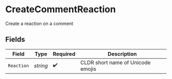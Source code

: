 # CreateCommentReaction

Create a reaction on a comment


## Fields

| Field                             | Type                              | Required                          | Description                       |
| --------------------------------- | --------------------------------- | --------------------------------- | --------------------------------- |
| `Reaction`                        | *string*                          | :heavy_check_mark:                | CLDR short name of Unicode emojis |